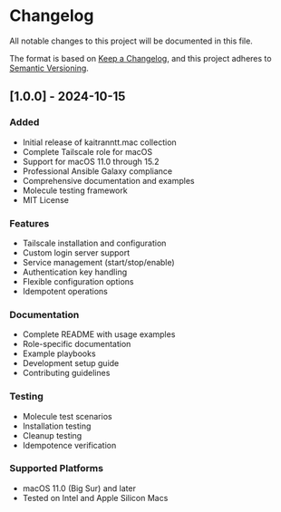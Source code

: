 # Changelog

All notable changes to this project will be documented in this file.

The format is based on [Keep a Changelog](https://keepachangelog.com/en/1.0.0/),
and this project adheres to [Semantic Versioning](https://semver.org/spec/v2.0.0.html).

## [1.0.0] - 2024-10-15

### Added
- Initial release of kaitranntt.mac collection
- Complete Tailscale role for macOS
- Support for macOS 11.0 through 15.2
- Professional Ansible Galaxy compliance
- Comprehensive documentation and examples
- Molecule testing framework
- MIT License

### Features
- Tailscale installation and configuration
- Custom login server support
- Service management (start/stop/enable)
- Authentication key handling
- Flexible configuration options
- Idempotent operations

### Documentation
- Complete README with usage examples
- Role-specific documentation
- Example playbooks
- Development setup guide
- Contributing guidelines

### Testing
- Molecule test scenarios
- Installation testing
- Cleanup testing
- Idempotence verification

### Supported Platforms
- macOS 11.0 (Big Sur) and later
- Tested on Intel and Apple Silicon Macs